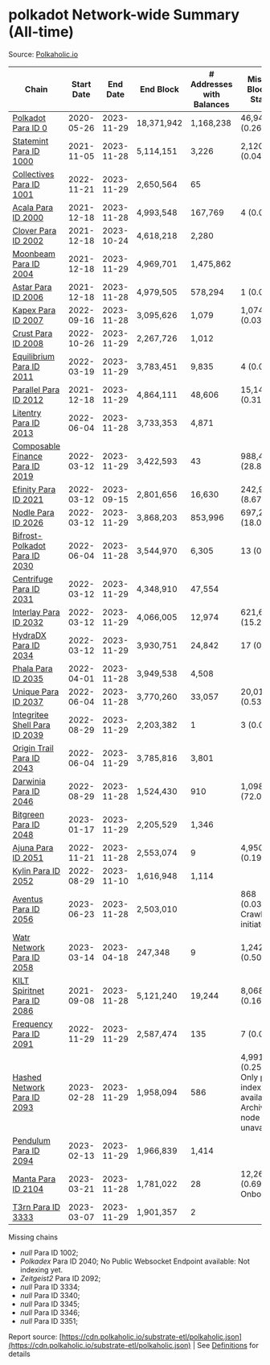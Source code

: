 # polkadot Network-wide Summary (All-time)

Source: [Polkaholic.io](https://polkaholic.io)


| Chain            | Start Date | End Date | End Block | # Addresses with Balances | Missing Blocks / Status |
| ---------------- | ---------- | ---------| --------- | ------------------------- | ----------------------- |
| [Polkadot Para ID 0](/polkadot/0-polkadot) | 2020-05-26 | 2023-11-29 | 18,371,942 |  1,168,238 | 46,945 (0.26%)  |
| [Statemint Para ID 1000](/polkadot/1000-statemint) | 2021-11-05 | 2023-11-28 | 5,114,151 |  3,226 | 2,120 (0.04%)  |
| [Collectives Para ID 1001](/polkadot/1001-collectives) | 2022-11-21 | 2023-11-29 | 2,650,564 |  65 |    |
| [Acala Para ID 2000](/polkadot/2000-acala) | 2021-12-18 | 2023-11-28 | 4,993,548 |  167,769 | 4 (0.00%)  |
| [Clover Para ID 2002](/polkadot/2002-clover) | 2021-12-18 | 2023-10-24 | 4,618,218 |  2,280 |    |
| [Moonbeam Para ID 2004](/polkadot/2004-moonbeam) | 2021-12-18 | 2023-11-29 | 4,969,701 |  1,475,862 |    |
| [Astar Para ID 2006](/polkadot/2006-astar) | 2021-12-18 | 2023-11-28 | 4,979,505 |  578,294 | 1 (0.00%)  |
| [Kapex Para ID 2007](/polkadot/2007-kapex) | 2022-09-16 | 2023-11-28 | 3,095,626 |  1,079 | 1,074 (0.03%)  |
| [Crust Para ID 2008](/polkadot/2008-crust) | 2022-10-26 | 2023-11-29 | 2,267,726 |  1,012 |    |
| [Equilibrium Para ID 2011](/polkadot/2011-equilibrium) | 2022-03-19 | 2023-11-29 | 3,783,451 |  9,835 | 4 (0.00%)  |
| [Parallel Para ID 2012](/polkadot/2012-parallel) | 2021-12-18 | 2023-11-29 | 4,864,111 |  48,606 | 15,149 (0.31%)  |
| [Litentry Para ID 2013](/polkadot/2013-litentry) | 2022-06-04 | 2023-11-28 | 3,733,353 |  4,871 |    |
| [Composable Finance Para ID 2019](/polkadot/2019-composable) | 2022-03-12 | 2023-11-29 | 3,422,593 |  43 | 988,438 (28.88%)  |
| [Efinity Para ID 2021](/polkadot/2021-efinity) | 2022-03-12 | 2023-09-15 | 2,801,656 |  16,630 | 242,949 (8.67%)  |
| [Nodle Para ID 2026](/polkadot/2026-nodle) | 2022-03-12 | 2023-11-29 | 3,868,203 |  853,996 | 697,249 (18.03%)  |
| [Bifrost-Polkadot Para ID 2030](/polkadot/2030-bifrost-dot) | 2022-06-04 | 2023-11-28 | 3,544,970 |  6,305 | 13 (0.00%)  |
| [Centrifuge Para ID 2031](/polkadot/2031-centrifuge) | 2022-03-12 | 2023-11-29 | 4,348,910 |  47,554 |    |
| [Interlay Para ID 2032](/polkadot/2032-interlay) | 2022-03-12 | 2023-11-29 | 4,066,005 |  12,974 | 621,626 (15.29%)  |
| [HydraDX Para ID 2034](/polkadot/2034-hydradx) | 2022-03-12 | 2023-11-29 | 3,930,751 |  24,842 | 17 (0.00%)  |
| [Phala Para ID 2035](/polkadot/2035-phala) | 2022-04-01 | 2023-11-28 | 3,949,538 |  4,508 |    |
| [Unique Para ID 2037](/polkadot/2037-unique) | 2022-06-04 | 2023-11-28 | 3,770,260 |  33,057 | 20,019 (0.53%)  |
| [Integritee Shell Para ID 2039](/polkadot/2039-integritee-shell) | 2022-08-29 | 2023-11-29 | 2,203,382 |  1 | 3 (0.00%)  |
| [Origin Trail Para ID 2043](/polkadot/2043-origintrail) | 2022-06-04 | 2023-11-29 | 3,785,816 |  3,801 |    |
| [Darwinia Para ID 2046](/polkadot/2046-darwinia) | 2022-08-29 | 2023-11-28 | 1,524,430 |  910 | 1,098,056 (72.03%)  |
| [Bitgreen Para ID 2048](/polkadot/2048-bitgreen) | 2023-01-17 | 2023-11-29 | 2,205,529 |  1,346 |    |
| [Ajuna Para ID 2051](/polkadot/2051-ajuna) | 2022-11-21 | 2023-11-28 | 2,553,074 |  9 | 4,950 (0.19%)  |
| [Kylin Para ID 2052](/polkadot/2052-kylin) | 2022-08-29 | 2023-11-10 | 1,616,948 |  1,114 |    |
| [Aventus Para ID 2056](/polkadot/2056-aventus) | 2023-06-23 | 2023-11-28 | 2,503,010 |   | 868 (0.03%) Crawling initiated |
| [Watr Network Para ID 2058](/polkadot/2058-watr) | 2023-03-14 | 2023-04-18 | 247,348 |  9 | 1,242 (0.50%)  |
| [KILT Spiritnet Para ID 2086](/polkadot/2086-kilt) | 2021-09-08 | 2023-11-28 | 5,121,240 |  19,244 | 8,068 (0.16%)  |
| [Frequency Para ID 2091](/polkadot/2091-frequency) | 2022-11-29 | 2023-11-29 | 2,587,474 |  135 | 7 (0.00%)  |
| [Hashed Network Para ID 2093](/polkadot/2093-hashed) | 2023-02-28 | 2023-11-29 | 1,958,094 |  586 | 4,991 (0.25%) Only partial index available: Archive node unavailable |
| [Pendulum Para ID 2094](/polkadot/2094-pendulum) | 2023-02-13 | 2023-11-29 | 1,966,839 |  1,414 |    |
| [Manta Para ID 2104](/polkadot/2104-manta) | 2023-03-21 | 2023-11-28 | 1,781,022 |  28 | 12,262 (0.69%) Onboarding |
| [T3rn Para ID 3333](/polkadot/3333-t3rn) | 2023-03-07 | 2023-11-29 | 1,901,357 |  2 |    |

Missing chains


* *null* Para ID 1002; 
* *Polkadex* Para ID 2040; No Public Websocket Endpoint available: Not indexing yet.
* *Zeitgeist2* Para ID 2092; 
* *null* Para ID 3334; 
* *null* Para ID 3340; 
* *null* Para ID 3345; 
* *null* Para ID 3346; 
* *null* Para ID 3351; 

Report source: [https://cdn.polkaholic.io/substrate-etl/polkaholic.json](https://cdn.polkaholic.io/substrate-etl/polkaholic.json) | See [Definitions](/DEFINITIONS.md) for details
